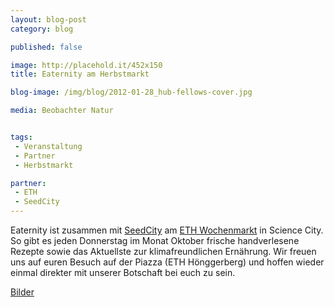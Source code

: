 ```yaml
---
layout: blog-post
category: blog

published: false

image: http://placehold.it/452x150
title: Eaternity am Herbstmarkt

blog-image: /img/blog/2012-01-28_hub-fellows-cover.jpg

media: Beobachter Natur


tags:
 - Veranstaltung
 - Partner
 - Herbstmarkt

partner:
 - ETH
 - SeedCity
---
```


Eaternity ist zusammen mit [SeedCity][1] am [ETH Wochenmarkt][2] in Science City. So gibt es jeden Donnerstag im Monat Oktober frische handverlesene Rezepte sowie das Aktuellste zur klimafreundlichen Ernährung. Wir freuen uns auf euren Besuch auf der Piazza (ETH Hönggerberg) und hoffen wieder einmal direkter mit unserer Botschaft bei euch zu sein. 

[Bilder][3]


[1]: http://www.seedcity.ethz.ch/
[2]: http://www.vs.ethz.ch/standortentwicklung/science_city/wochenmarkt
[3]: https://www.dropbox.com/gallery/1214503/1/2011-ETH-Herbstmarkt?h=060d60#gallery:0
